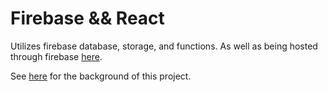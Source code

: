 # Firebase && React

Utilizes firebase database, storage, and functions. As well as being hosted through firebase [here](https://think-piece-73dd3.web.app/).

See [here](https://github.com/stevekinney/think-piece) for the background of this project.
